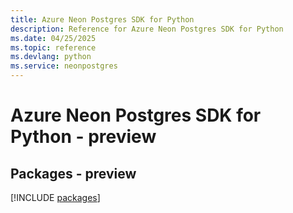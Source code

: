 ```yaml
---
title: Azure Neon Postgres SDK for Python
description: Reference for Azure Neon Postgres SDK for Python
ms.date: 04/25/2025
ms.topic: reference
ms.devlang: python
ms.service: neonpostgres
---
```

# Azure Neon Postgres SDK for Python - preview
## Packages - preview
[!INCLUDE [packages](neon-postgres-index.md)]